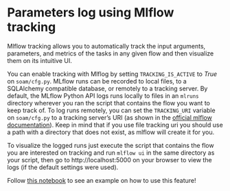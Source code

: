 # Parameters log using Mlflow tracking

Mlflow tracking allows you to automatically track the input arguments, parameters, and metrics of the tasks in any
given flow and then visualize them on its intuitive UI.

You can enable tracking with Mlflog by setting `TRACKING_IS_ACTIVE` to *True* on `soam/cfg.py`.
MLflow runs can be recorded to local files, to a SQLAlchemy compatible database, or remotely to a tracking server.
By default, the MLflow Python API logs runs locally to files in an `mlruns` directory wherever you ran the script that
contains the flow you want to keep track of.
To log runs remotely, you can set the `TRACKING_URI` variable on `soam/cfg.py` to a tracking server’s URI (as shown in
the [official mlflow documentation](https://www.mlflow.org/docs/latest/tracking.html#logging-to-a-tracking-server)).
Keep in mind that if you use file tracking uri you should use a path with a directory that does not exist, as mlflow
will create it for you.

To visualize the logged runs just execute the script that contains the flow you are interested on tracking and run `mlflow ui`
in the same directory as your script, then go to http://localhost:5000 on your browser to view the logs (if the default settings
were used).

Follow [this notebook](../../notebook/examples/mlflow_log_test.ipynb) to see an example on how to use this feature!
